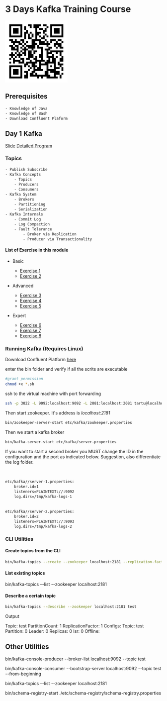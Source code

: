 # 3 Days Kafka Training Course

![img](qrcode.png)
## Prerequisites
    
    - Knowledge of Java
    - Knowledge of Bash
    - Download Confluent Plaform

## Day 1 Kafka

[Slide]()
[Detailed Program]()

### Topics

    - Publish Subscribe
    - Kafka Concepts
        - Topics
        - Producers
        - Consumers
    - Kafka System
        - Brokers
        - Partitioning
        - Serialization
    - Kafka Internals
        - Commit Log
        - Log Compaction
        - Fault Tolerance
            - Broker via Replication
            - Producer via Transactionality

#### List of Exercise in this module

- Basic
    - [Exercise 1](src/main/java/kafka/basics/exercise1/exercise1.md)
    - [Exercise 2](src/main/java/kafka/abasics/exercise1/exercise2.md)

- Advanced
    - [Exercise 3](src/main/java/kafka/advanced/exercise3/Readme.md)
    - [Exercise 4](src/main/java/kafka/advanced/exercise4/Readme.md)
    - [Exercise 5](src/main/java/kafka/advanced/exercise5/Readme.md)

- Expert
    - [Exercise 6](src/main/java/kafka/expert/exercise6/Readme.md)
    - [Exercise 7](src/main/java/kafka/expert/exercise7/Readme.md)
    - [Exercise 8](src/main/java/kafka/expert/exercise8/Readme.md)

###  Running Kafka (Requires Linux)

Download Confluent Platform [here](https://www.confluent.io/download/)

enter the bin folder and verify if all the scrits are executable

```bash
#grant permission
chmod +x *.sh
```

ssh to the virtual machine with port forwarding

```bash
ssh -p 3022 -L 9092:localhost:9092 -L 2081:localhost:2081 tartu@localhost
```


Then start zookeeper. It's address is *localhost:2181*
```bash
bin/zookeeper-server-start etc/kafka/zookeeper.properties
```


Then we start a kafka broker

```bash
bin/kafka-server-start etc/kafka/server.properties

```

If you want to start a second broker you MUST change the ID in the configuration and the port
as indicated below. Suggestion, also differentiate the log folder.
```lombok.config


etc/kafka//server-1.properties:
    broker.id=1
    listeners=PLAINTEXT://:9092
    log.dirs=/tmp/kafka-logs-1
    

etc/kafka//server-2.properties:
    broker.id=2
    listeners=PLAINTEXT://:9093
    log.dirs=/tmp/kafka-logs-2
```

### CLI Utilities

#### Create topics from the CLI

```bash
bin/kafka-topics --create --zookeeper localhost:2181 --replication-factor X --partitions Y --topic <name>
```

#### List existing topics 
bin/kafka-topics --list --zookeeper localhost:2181 

#### Describe a certain topic

```bash
bin/kafka-topics --describe --zookeeper localhost:2181 test
```
Output 

Topic: test	PartitionCount: 1	ReplicationFactor: 1	Configs:
Topic: test	Partition: 0	Leader: 0	Replicas: 0	Isr: 0	Offline:


## Other Utilities

bin/kafka-console-producer --broker-list localhost:9092 --topic test

bin/kafka-console-consumer --bootstrap-server localhost:9092 --topic test --from-beginning

bin/kafka-topics --list --zookeeper localhost:2181

bin/schema-registry-start ./etc/schema-registry/schema-registry.properties
